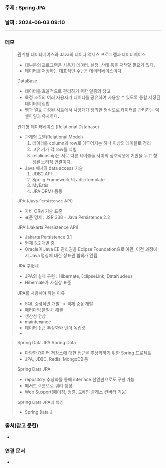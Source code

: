 ### 주제 : Spring JPA

### 날짜 : 2024-06-03 09:10
----
### 메모
> 관계형 데이터베이스와 Java의 데이터 액세스
> 프로그램과 데이터베이스
> 	- 대부분의 프로그램은 사용자 데이터, 설정, 상태 등을 저장할 필요가 있다.
> 	- 데이터를 저장하는 대표적인 수단은 데이터베이스이다.
> 
> DataBase
> 	- 데이터를 효율적으로 관리하기 위한 일종의 창고
> 	- 특정 조직의 여러 사용자가 데이터를 공유하여 사용할 수 있도록 통합 저장된 데이터의 집합
> 	- 행과 열로 구성된 시트에서 사용자가 정의한 형식으로 데이터를 관리하는 엑셀파일과 유사하다.
> 
> 관계형 데이터베이스 (Relational Database)
> 	- 관계형 모델(Relational Model)
> 		1. 데이터를 column과 row로 이루어지는 하나 이상의 테이블로 정리
> 		2. 고유 키가 각 row를 식별
> 		3. relationship은 서로 다른 테이블들 사이의 상호작용에 기반을 두고 형성된 노리적 연결이다.
> 	- Java 에서의 data access 기술
> 		1. JDBC API
> 		2. Spring Framework 의 JdbcTemplate
> 		3. MyBatis
> 		4. JPA(ORM)
> 		등등

> JPA (Java Persistence API)
> 	- 자바 ORM 기술 표준
> 	- 표준 명세 : JSR 338 - Java Persistence 2.2
>
>JPA (Jakarta Persistence API)
>	- Jakarta Persistence 3.1
>	- 현재 3.2 개발 중
>	- Oracle이 Java EE 관리권을 Eclipse Foundation으로 이관, 이전 과정에서 Java 명칭에 대한 상표권 합의가 안됨
> 
> JPA 구현체
> 	- JPA의 실제 구현 : Hibernate, EclipseLink, DataNucleus
> 	- Hibernate가 사실상 표준
> 
> JPA를 사용해야 하는 이유
> 	- SQL 중심적인 개발 -> 객체 중심 개발
> 	- 패러다임 불일치 해결
> 	- 생산성 향상
> 	- maintenance
> 	- 데이터 접근 추상화와 벤더 독립성
> 	- 

> Spring Data JPA
> Spring Data
> 	- 다양한 데이터 저장소에 대한 접근을 추상화하기 위한 Spring 프로젝트
> 	- JPA, JDBC, Redis, MongoDB 등
> 
> Spring Data JPA
> 	- repository 추상화를 통해 interface 선언만으로도 구현 가능
> 	- 메서드 이름으로 쿼리 생성
> 	- Web Support(페이징, 정렬, 도메인 클래스 컨버터 기능)
> 
> Spring Data JPA의 특징
> 	- Spring Data J

### 출처(참고 문헌)
-

### 연결 문서
-
